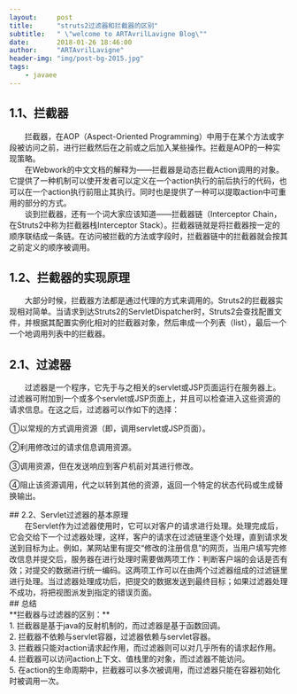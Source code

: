 ```yaml
---
layout:     post
title:      "struts2过滤器和拦截器的区别"
subtitle:   " \"welcome to ARTAvrilLavigne Blog\""
date:       2018-01-26 18:46:00
author:     "ARTAvrilLavigne"
header-img: "img/post-bg-2015.jpg"
tags:
    - javaee
---
```

## 1.1、拦截器<br>
　　拦截器，在AOP（Aspect-Oriented Programming）中用于在某个方法或字段被访问之前，进行拦截然后在之前或之后加入某些操作。拦截是AOP的一种实现策略。<br> 
　　在Webwork的中文文档的解释为——拦截器是动态拦截Action调用的对象。它提供了一种机制可以使开发者可以定义在一个action执行的前后执行的代码，也可以在一个action执行前阻止其执行。同时也是提供了一种可以提取action中可重用的部分的方式。<br> 
　　谈到拦截器，还有一个词大家应该知道——拦截器链（Interceptor Chain，在Struts2中称为拦截器栈Interceptor Stack）。拦截器链就是将拦截器按一定的顺序联结成一条链。在访问被拦截的方法或字段时，拦截器链中的拦截器就会按其之前定义的顺序被调用。<br>
## 1.2、拦截器的实现原理<br>
　　大部分时候，拦截器方法都是通过代理的方式来调用的。Struts2的拦截器实现相对简单。当请求到达Struts2的ServletDispatcher时，Struts2会查找配置文件，并根据其配置实例化相对的拦截器对象，然后串成一个列表（list），最后一个一个地调用列表中的拦截器。<br>
## 2.1、过滤器<br>
　　过滤器是一个程序，它先于与之相关的servlet或JSP页面运行在服务器上。过滤器可附加到一个或多个servlet或JSP页面上，并且可以检查进入这些资源的请求信息。在这之后，过滤器可以作如下的选择：
<p>①以常规的方式调用资源（即，调用servlet或JSP页面）。</p>
<p>②利用修改过的请求信息调用资源。</p>
<p>③调用资源，但在发送响应到客户机前对其进行修改。</p>
<p>④阻止该资源调用，代之以转到其他的资源，返回一个特定的状态代码或生成替换输出。</p>
## 2.2、Servlet过滤器的基本原理<br>
　　在Servlet作为过滤器使用时，它可以对客户的请求进行处理。处理完成后，它会交给下一个过滤器处理，这样，客户的请求在过滤链里逐个处理，直到请求发送到目标为止。例如，某网站里有提交“修改的注册信息”的网页，当用户填写完修改信息并提交后，服务器在进行处理时需要做两项工作：判断客户端的会话是否有效；对提交的数据进行统一编码。这两项工作可以在由两个过滤器组成的过滤链里进行处理。当过滤器处理成功后，把提交的数据发送到最终目标；如果过滤器处理不成功，将把视图派发到指定的错误页面。<br>
## 总结<br>
**拦截器与过滤器的区别：**<br> 
1. 拦截器是基于java的反射机制的，而过滤器是基于函数回调。<br>
2. 拦截器不依赖与servlet容器，过滤器依赖与servlet容器。 <br>
3. 拦截器只能对action请求起作用，而过滤器则可以对几乎所有的请求起作用。<br>
4. 拦截器可以访问action上下文、值栈里的对象，而过滤器不能访问。 <br>
5. 在action的生命周期中，拦截器可以多次被调用，而过滤器只能在容器初始化时被调用一次。<br>
